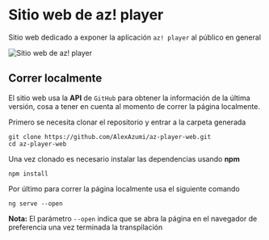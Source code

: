 # Sitio web de az! player
Sitio web dedicado a exponer la aplicación `az! player` al público en general

<img src="https://i.ibb.co/Qv5C3WV/P-gina-web-1-1.png" alt="Sitio web de az! player">

## Correr localmente
El sitio web usa la **API** de ``GitHub`` para obtener la información de la última versión, cosa a tener en cuenta al momento de correr la página localmente.

Primero se necesita clonar el repositorio y entrar a la carpeta generada
```
git clone https://github.com/AlexAzumi/az-player-web.git
cd az-player-web
```
Una vez clonado es necesario instalar las dependencias usando **npm**
```
npm install
```
Por último para correr la página localmente usa el siguiente comando
```
ng serve --open
```
**Nota:** El parámetro `--open` indica que se abra la página en el navegador de preferencia una vez terminada la transpilación
